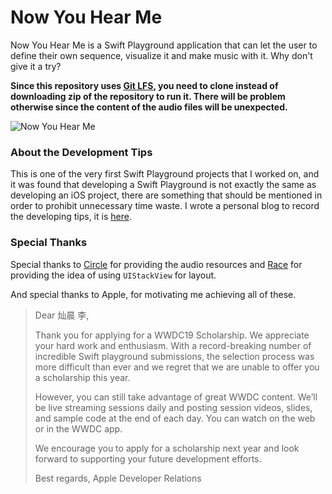 # Now You Hear Me
Now You Hear Me is a Swift Playground application that can let the user to define their own sequence, visualize it and make music with it. Why don't give it a try?

__Since this repository uses [Git LFS](https://git-lfs.github.com), you need to clone instead of downloading zip of the repository to run it. There will be problem otherwise since the content of the audio files will be unexpected.__

![Now You Hear Me](http://209.250.236.3:1910/bloghost/pMuFtETnMqtXNx5drLuH25.jpeg)



### About the Development Tips

This is one of the very first Swift Playground projects that I worked on, and it was found that developing a Swift Playground is not exactly the same as developing an iOS project, there are something that should be mentioned in order to prohibit unnecessary time waste. I wrote a personal blog to record the developing tips, it is [here](https://frost-lee.github.io/tip-playground/).



### Special Thanks

Special thanks to [Circle](https://github.com/Nilcric) for providing the audio resources and [Race](https://github.com/DocRace) for providing the idea of using `UIStackView` for layout.

And special thanks to Apple, for motivating me achieving all of these.

>Dear 灿晨 李, 
>
>Thank you for applying for a WWDC19 Scholarship. We appreciate your hard work and enthusiasm. With a record-breaking number of incredible Swift playground submissions, the selection process was more difficult than ever and we regret that we are unable to offer you a scholarship this year. 
>
>However, you can still take advantage of great WWDC content. We’ll be live streaming sessions daily and posting session videos, slides, and sample code at the end of each day. You can watch on the web or in the WWDC app. 
>
>We encourage you to apply for a scholarship next year and look forward to supporting your future development efforts. 
>
>Best regards, 
>Apple Developer Relations